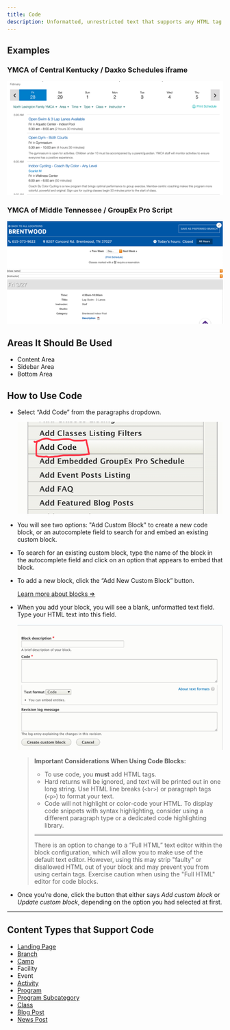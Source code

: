 ```yaml
---
title: Code
description: Unformatted, unrestricted text that supports any HTML tag and can be embedded anywhere. Great for embedding iframes, third-party scripts, and other custom HTML.
---
```


## Examples

### YMCA of Central Kentucky / Daxko Schedules iframe

![y-example--code__daxko-iframe](paragraphs-code-yck-daxko.png)

### YMCA of Middle Tennessee / GroupEx Pro Script

![y-example--code__gxp-iframe](paragraphs-code-ymt-gxp.png)

## Areas It Should Be Used

*   Content Area
*   Sidebar Area
*   Bottom Area

## How to Use Code

*   Select “Add Code” from the paragraphs dropdown.

    ![admin--code__paragraph-dropdown](paragraphs-code-dropdown.png)
*   You will see two options: "Add Custom Block" to create a new code block, or an autocomplete field to search for and embed an existing custom block.

*   To search for an existing custom block, type the name of the block in the autocomplete field and click on an option that appears to embed that block.

*   To add a new block, click the “Add New Custom Block” button.

    [Learn more about blocks ⇒](../../blocks)

*   When you add your block, you will see a blank, unformatted text field. Type your HTML text into this field.

    ![admin--code__block](paragraphs-code-form-fields.png)

    > **Important Considerations When Using Code Blocks:**
    >
    > *   To use code, you **must** add HTML tags.
    > *   Hard returns will be ignored, and text will be printed out in one long string. Use HTML line breaks (`<br>`) or paragraph tags (`<p>`) to format your text.
    > *   Code will not highlight or color-code your HTML. To display code snippets with syntax highlighting, consider using a different paragraph type or a dedicated code highlighting library.
    >
    > ---
    > There is an option to change to a “Full HTML” text editor within the block configuration, which will allow you to make use of the default text editor. However, using this may strip "faulty" or disallowed HTML out of your block and may prevent you from using certain tags. Exercise caution when using the "Full HTML" editor for code blocks.

*   Once you’re done, click the button that either says *Add custom block* or *Update custom block*, depending on the option you had selected at first.

---

## Content Types that Support Code

*   [Landing Page](../../content-types/landing-page)
*   [Branch](../../content-types/branch)
*   [Camp](../../content-types/camp)
*   Facility
*   Event
*   [Activity](../../content-types/activity-class-session)
*   [Program](../../content-types/program)
*   [Program Subcategory](../../content-types/program-subcategory)
*   [Class](../../content-types/activity-class-session)
*   [Blog Post](../../content-types/blog-post)
*   [News Post](../../content-types/news-post)
